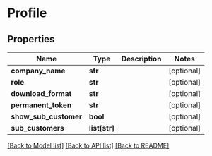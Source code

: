 # Profile

## Properties
Name | Type | Description | Notes
------------ | ------------- | ------------- | -------------
**company_name** | **str** |  | [optional] 
**role** | **str** |  | [optional] 
**download_format** | **str** |  | [optional] 
**permanent_token** | **str** |  | [optional] 
**show_sub_customer** | **bool** |  | [optional] 
**sub_customers** | **list[str]** |  | [optional] 

[[Back to Model list]](../README.md#documentation-for-models) [[Back to API list]](../README.md#documentation-for-api-endpoints) [[Back to README]](../README.md)

